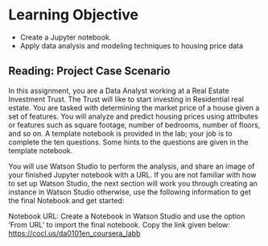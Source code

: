 # Learning Objective

* Create a Jupyter notebook.
* Apply data analysis and modeling techniques to housing price data

## Reading: Project Case Scenario

In this assignment, you are a Data Analyst working at a Real Estate Investment Trust. The Trust will like to start investing in Residential real estate. You are tasked with determining the market price of a house given a set of features. You will analyze and predict housing prices using attributes or features such as square footage, number of bedrooms, number of floors, and so on. A template notebook is provided in the lab; your job is to complete the ten questions. Some hints to the questions are given in the template notebook.

You will use Watson Studio to perform the analysis, and share an image of your finished Jupyter notebook with a URL. If you are not familiar with how to set up Watson Studio, the next section will work you through creating an instance in Watson Studio otherwise, use the following information to get the final Notebook and get started:

Notebook URL: Create a Notebook in Watson Studio and use the option ‘From URL’ to import the final notebook. Copy the link given below: https://cocl.us/da0101en_coursera_labb

